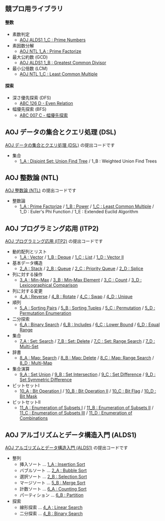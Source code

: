 ## 競プロ用ライブラリ

#### 整数
- 素数判定
    - [AOJ ALDS1 1_C : Prime Numbers](https://github.com/BEN2suzuka/proconlib/blob/master/AOJ_ALDS1/alds1_1c.cpp)
- 素因数分解
    - [AOJ NTL 1_A : Prime Factorize](https://github.com/BEN2suzuka/proconlib/blob/master/AOJ_NTL/ntl_1a.cpp)
- 最大公約数 (GCD)
    - [AOJ ALDS1 1_B : Greatest Common Divisor](https://github.com/BEN2suzuka/proconlib/blob/master/AOJ_ALDS1/alds1_1b.cpp)
- 最小公倍数 (LCM)
    - [AOJ NTL 1_C : Least Common Multiple](https://github.com/BEN2suzuka/proconlib/blob/master/AOJ_NTL/ntl_1c.cpp)

#### 探索
- 深さ優先探索 (DFS)
    - [ABC 126 D - Even Relation](https://github.com/BEN2suzuka/proconlib/blob/master/AtCoder/abc126d.cpp)
- 幅優先探索 (BFS)
    - [ABC 007 C - 幅優先探索](https://github.com/BEN2suzuka/proconlib/blob/master/AtCoder/abc007c.cpp)



## AOJ データの集合とクエリ処理 (DSL)

[AOJ データの集合とクエリ処理 (DSL)](https://onlinejudge.u-aizu.ac.jp/courses/library/3/DSL/1) の提出コードです

- 集合
    - [1_A : Disjoint Set: Union Find Tree](https://github.com/BEN2suzuka/proconlib/blob/master/AOJ_DSL/dsl_1a.cpp) / 1_B : Weighted Union Find Trees



## AOJ 整数論 (NTL)

[AOJ 整数論 (NTL)](https://onlinejudge.u-aizu.ac.jp/courses/library/6/NTL/1) の提出コードです

- 整数論
    - [1_A : Prime Factorize](https://github.com/BEN2suzuka/proconlib/blob/master/AOJ_NTL/ntl_1a.cpp) / [1_B : Power](https://github.com/BEN2suzuka/proconlib/blob/master/AOJ_NTL/ntl_1b.cpp) / [1_C : Least Common Multiple](https://github.com/BEN2suzuka/proconlib/blob/master/AOJ_NTL/ntl_1c.cpp) / 1_D : Euler's Phi Function / 1_E : Extended Euclid Algorithm



## AOJ プログラミング応用 (ITP2)

[AOJ プログラミング応用 (ITP2)](https://onlinejudge.u-aizu.ac.jp/courses/lesson/8/ITP2/1) の提出コードです

- 動的配列とリスト
    - [1_A : Vector](https://github.com/BEN2suzuka/proconlib/blob/master/AOJ_ITP2/itp2_1a.cpp) / [1_B : Deque](https://github.com/BEN2suzuka/proconlib/blob/master/AOJ_ITP2/itp2_1b.cpp) / [1_C : List](https://github.com/BEN2suzuka/proconlib/blob/master/AOJ_ITP2/itp2_1c.cpp) / [1_D : Vector II](https://github.com/BEN2suzuka/proconlib/blob/master/AOJ_ITP2/itp2_1d.cpp)
- 基本データ構造
    - [2_A : Stack](https://github.com/BEN2suzuka/proconlib/blob/master/AOJ_ITP2/itp2_2a.cpp) / [2_B : Queue](https://github.com/BEN2suzuka/proconlib/blob/master/AOJ_ITP2/itp2_2b.cpp) / [2_C : Priority Queue](https://github.com/BEN2suzuka/proconlib/blob/master/AOJ_ITP2/itp2_2c.cpp) / [2_D : Splice](https://github.com/BEN2suzuka/proconlib/blob/master/AOJ_ITP2/itp2_2d.cpp)
- 列に対する操作
    - [3_A : Min-Max](https://github.com/BEN2suzuka/proconlib/blob/master/AOJ_ITP2/itp2_3a.cpp) / [3_B : Min-Max Element](https://github.com/BEN2suzuka/proconlib/blob/master/AOJ_ITP2/itp2_3b.cpp) / [3_C : Count](https://github.com/BEN2suzuka/proconlib/blob/master/AOJ_ITP2/itp2_3c.cpp) / [3_D : Lexicographical Comparison](https://github.com/BEN2suzuka/proconlib/blob/master/AOJ_ITP2/itp2_3d.cpp)
- 列に対する変更
    - [4_A : Reverse](https://github.com/BEN2suzuka/proconlib/blob/master/AOJ_ITP2/itp2_4a.cpp) / [4_B : Rotate](https://github.com/BEN2suzuka/proconlib/blob/master/AOJ_ITP2/itp2_4b.cpp) / [4_C : Swap](https://github.com/BEN2suzuka/proconlib/blob/master/AOJ_ITP2/itp2_4c.cpp) / [4_D : Unique](https://github.com/BEN2suzuka/proconlib/blob/master/AOJ_ITP2/itp2_4d.cpp)
- 順列
    - [5_A : Sorting Pairs](https://github.com/BEN2suzuka/proconlib/blob/master/AOJ_ITP2/itp2_5a.cpp) / [5_B : Sorting Tuples](https://github.com/BEN2suzuka/proconlib/blob/master/AOJ_ITP2/itp2_5b.cpp) / [5_C : Permutation](https://github.com/BEN2suzuka/proconlib/blob/master/AOJ_ITP2/itp2_5c.cpp) / [5_D : Permutation Enumeration](https://github.com/BEN2suzuka/proconlib/blob/master/AOJ_ITP2/itp2_5d.cpp)
- 二分探索
    - [6_A : Binary Search](https://github.com/BEN2suzuka/proconlib/blob/master/AOJ_ITP2/itp2_6a.cpp) / [6_B : Includes](https://github.com/BEN2suzuka/proconlib/blob/master/AOJ_ITP2/itp2_6b.cpp) / [6_C : Lower Bound](https://github.com/BEN2suzuka/proconlib/blob/master/AOJ_ITP2/itp2_6c.cpp) / [6_D : Equal Range](https://github.com/BEN2suzuka/proconlib/blob/master/AOJ_ITP2/itp2_6d.cpp)
- 集合
    - [7_A : Set: Search](https://github.com/BEN2suzuka/proconlib/blob/master/AOJ_ITP2/itp2_7a.cpp) / [7_B : Set: Delete](https://github.com/BEN2suzuka/proconlib/blob/master/AOJ_ITP2/itp2_7b.cpp) / [7_C : Set: Range Search](https://github.com/BEN2suzuka/proconlib/blob/master/AOJ_ITP2/itp2_7c.cpp) / [7_D : Multi-Set](https://github.com/BEN2suzuka/proconlib/blob/master/AOJ_ITP2/itp2_7d.cpp)
- 辞書
    - [8_A : Map: Search](https://github.com/BEN2suzuka/proconlib/blob/master/AOJ_ITP2/itp2_8a.cpp) / [8_B : Map: Delete](https://github.com/BEN2suzuka/proconlib/blob/master/AOJ_ITP2/itp2_8b.cpp) / [8_C : Map: Range Search](https://github.com/BEN2suzuka/proconlib/blob/master/AOJ_ITP2/itp2_8c.cpp) / [8_D : Multi-Map](https://github.com/BEN2suzuka/proconlib/blob/master/AOJ_ITP2/itp2_8d.cpp)
- 集合演算
    - [9_A : Set Union](https://github.com/BEN2suzuka/proconlib/blob/master/AOJ_ITP2/itp2_9a.cpp) / [9_B : Set Intersection](https://github.com/BEN2suzuka/proconlib/blob/master/AOJ_ITP2/itp2_9b.cpp) / [9_C : Set Difference](https://github.com/BEN2suzuka/proconlib/blob/master/AOJ_ITP2/itp2_9c.cpp) / [9_D : Set Symmetric Difference](https://github.com/BEN2suzuka/proconlib/blob/master/AOJ_ITP2/itp2_9d.cpp)
- ビットセットI
    - [10_A : Bit Operation I](https://github.com/BEN2suzuka/proconlib/blob/master/AOJ_ITP2/itp2_10a.cpp) / [10_B : Bit Operation II](https://github.com/BEN2suzuka/proconlib/blob/master/AOJ_ITP2/itp2_10b.cpp) / [10_C : Bit Flag](https://github.com/BEN2suzuka/proconlib/blob/master/AOJ_ITP2/itp2_10c.cpp) / [10_D : Bit Mask](https://github.com/BEN2suzuka/proconlib/blob/master/AOJ_ITP2/itp2_10d.cpp)
- ビットセットII
    - [11_A : Enumeration of Subsets I](https://github.com/BEN2suzuka/proconlib/blob/master/AOJ_ITP2/itp2_11a.cpp) / [11_B : Enumeration of Subsets II](https://github.com/BEN2suzuka/proconlib/blob/master/AOJ_ITP2/itp2_11b.cpp) / [11_C : Enumeration of Subsets III](https://github.com/BEN2suzuka/proconlib/blob/master/AOJ_ITP2/itp2_11c.cpp) / [11_D : Enumeration of Combinations](https://github.com/BEN2suzuka/proconlib/blob/master/AOJ_ITP2/itp2_11d.cpp)



## AOJ アルゴリズムとデータ構造入門 (ALDS1)

[AOJ アルゴリズムとデータ構造入門 (ALDS1)](https://onlinejudge.u-aizu.ac.jp/courses/lesson/1/ALDS1/1) の提出コードです

- 整列
    - 挿入ソート ... [1_A : Insertion Sort](https://github.com/BEN2suzuka/proconlib/blob/master/AOJ_ALDS1/alds1_1a.cpp)
    - バブルソート ... [2_A : Bubble Sort](https://github.com/BEN2suzuka/proconlib/blob/master/AOJ_ALDS1/alds1_2a.cpp)
    - 選択ソート ... [2_B : Selection Sort](https://github.com/BEN2suzuka/proconlib/blob/master/AOJ_ALDS1/alds1_2b.cpp)
    - マージソート ... [5_B : Merge Sort](https://github.com/BEN2suzuka/proconlib/blob/master/AOJ_ALDS1/alds1_5b.cpp)
    - 計数ソート ... [6_A : Counting Sort](https://github.com/BEN2suzuka/proconlib/blob/master/AOJ_ALDS1/alds1_6a.cpp)
    - パーティション ... [6_B : Partition](https://github.com/BEN2suzuka/proconlib/blob/master/AOJ_ALDS1/alds1_6b.cpp)
- 探索
    - 線形探索 ... [4_A : Linear Search](https://github.com/BEN2suzuka/proconlib/blob/master/AOJ_ALDS1/alds1_4a.cpp)
    - 二分探索 ... [4_B : Binary Search](https://github.com/BEN2suzuka/proconlib/blob/master/AOJ_ALDS1/alds1_4b.cpp)